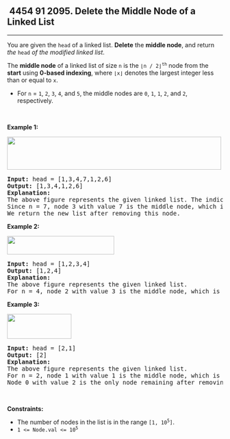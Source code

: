 <h2> 4454 91
2095. Delete the Middle Node of a Linked List</h2><hr><div><p>You are given the <code>head</code> of a linked list. <strong>Delete</strong> the <strong>middle node</strong>, and return <em>the</em> <code>head</code> <em>of the modified linked list</em>.</p>

<p>The <strong>middle node</strong> of a linked list of size <code>n</code> is the <code>⌊n / 2⌋<sup>th</sup></code> node from the <b>start</b> using <strong>0-based indexing</strong>, where <code>⌊x⌋</code> denotes the largest integer less than or equal to <code>x</code>.</p>

<ul>
	<li>For <code>n</code> = <code>1</code>, <code>2</code>, <code>3</code>, <code>4</code>, and <code>5</code>, the middle nodes are <code>0</code>, <code>1</code>, <code>1</code>, <code>2</code>, and <code>2</code>, respectively.</li>
</ul>

<p>&nbsp;</p>
<p><strong class="example">Example 1:</strong></p>
<img alt="" src="https://assets.leetcode.com/uploads/2021/11/16/eg1drawio.png" style="width: 500px; height: 77px;">
<pre><strong>Input:</strong> head = [1,3,4,7,1,2,6]
<strong>Output:</strong> [1,3,4,1,2,6]
<strong>Explanation:</strong>
The above figure represents the given linked list. The indices of the nodes are written below.
Since n = 7, node 3 with value 7 is the middle node, which is marked in red.
We return the new list after removing this node. 
</pre>

<p><strong class="example">Example 2:</strong></p>
<img alt="" src="https://assets.leetcode.com/uploads/2021/11/16/eg2drawio.png" style="width: 250px; height: 43px;">
<pre><strong>Input:</strong> head = [1,2,3,4]
<strong>Output:</strong> [1,2,4]
<strong>Explanation:</strong>
The above figure represents the given linked list.
For n = 4, node 2 with value 3 is the middle node, which is marked in red.
</pre>

<p><strong class="example">Example 3:</strong></p>
<img alt="" src="https://assets.leetcode.com/uploads/2021/11/16/eg3drawio.png" style="width: 150px; height: 58px;">
<pre><strong>Input:</strong> head = [2,1]
<strong>Output:</strong> [2]
<strong>Explanation:</strong>
The above figure represents the given linked list.
For n = 2, node 1 with value 1 is the middle node, which is marked in red.
Node 0 with value 2 is the only node remaining after removing node 1.</pre>

<p>&nbsp;</p>
<p><strong>Constraints:</strong></p>

<ul>
	<li>The number of nodes in the list is in the range <code>[1, 10<sup>5</sup>]</code>.</li>
	<li><code>1 &lt;= Node.val &lt;= 10<sup>5</sup></code></li>
</ul>
</div>